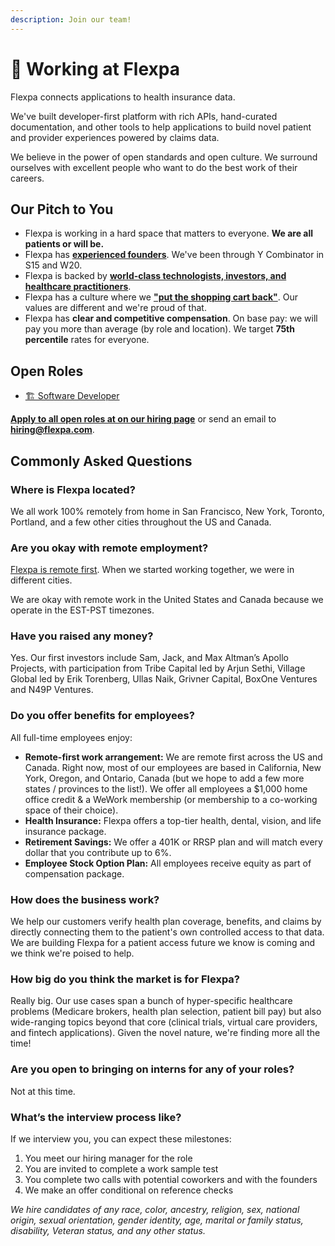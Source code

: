 ```yaml
---
description: Join our team!
---
```


# 🚀 Working at Flexpa

Flexpa connects applications to health insurance data.

We've built developer-first platform with rich APIs, hand-curated documentation, and other tools to help applications to build novel patient and provider experiences powered by claims data.

We believe in the power of open standards and open culture. We surround ourselves with excellent people who want to do the best work of their careers.

## **Our Pitch to You**

* Flexpa is working in a hard space that matters to everyone. **We are all patients or will be.**
* Flexpa has [**experienced founders**](../founders.md). We've been through Y Combinator in S15 and W20.
* Flexpa is backed by [**world-class technologists, investors, and healthcare practitioners**](https://www.axios.com/pro/health-tech-deals/2022/06/16/flexpa-raises-9m-seed-health-data-sharing).
* Flexpa has a culture where we [**"put the shopping cart back"**](https://os.flexpa.com/what-makes-a-flexpal/). Our values are different and we're proud of that.
* Flexpa has **clear and competitive compensation**. On base pay: we will pay you more than average (by role and location). We target **75th percentile** rates for everyone.

## Open Roles

* [🏗 Software Developer](./dev.md)

[**Apply to all open roles at on our hiring page**](https://flexpa.applytojobs.ca/) or send an email to [**hiring@flexpa.com**](https://malto:hiring@flexpa.com).

## Commonly Asked Questions

### Where is Flexpa located?

We all work 100% remotely from home in San Francisco, New York, Toronto, Portland, and a few other cities throughout the US and Canada.

### Are you okay with remote employment?

[Flexpa is remote first](../process/remote-first.md). When we started working together, we were in different cities.

We are okay with remote work in the United States and Canada because we operate in the EST-PST timezones.

### Have you raised any money?

Yes. Our first investors include Sam, Jack, and Max Altman’s Apollo Projects, with participation from Tribe Capital led by Arjun Sethi, Village Global led by Erik Torenberg, Ullas Naik, Grivner Capital, BoxOne Ventures and N49P Ventures.

### Do you offer benefits for employees?

All full-time employees enjoy:

* **Remote-first work arrangement:** We are remote first across the US and Canada. Right now, most of our employees are based in California, New York, Oregon, and Ontario, Canada (but we hope to add a few more states / provinces to the list!). We offer all employees a $1,000 home office credit & a WeWork membership (or membership to a co-working space of their choice).
* **Health Insurance:** Flexpa offers a top-tier  health, dental, vision, and life insurance package. &#x20;
* **Retirement Savings:** We offer a 401K or RRSP plan and will match every dollar that you contribute up to 6%.
* **Employee Stock Option Plan:** All employees receive equity as part of compensation package. &#x20;

### How does the business work?

We help our customers verify health plan coverage, benefits, and claims by directly connecting them to the patient's own controlled access to that data. We are building Flexpa for a patient access future we know is coming and we think we're poised to help.

### How big do you think the market is for Flexpa?

Really big. Our use cases span a bunch of hyper-specific healthcare problems (Medicare brokers, health plan selection, patient bill pay) but also wide-ranging topics beyond that core (clinical trials, virtual care providers, and fintech applications). Given the novel nature, we're finding more all the time!

### Are you open to bringing on interns for any of your roles?

Not at this time.

### What’s the interview process like?

If we interview you, you can expect these milestones:

1. You meet our hiring manager for the role
2. You are invited to complete a work sample test
3. You complete two calls with potential coworkers and with the founders
4. We make an offer conditional on reference checks

_We hire candidates of any race, color, ancestry, religion, sex, national origin, sexual orientation, gender identity, age, marital or family status, disability, Veteran status, and any other status._

